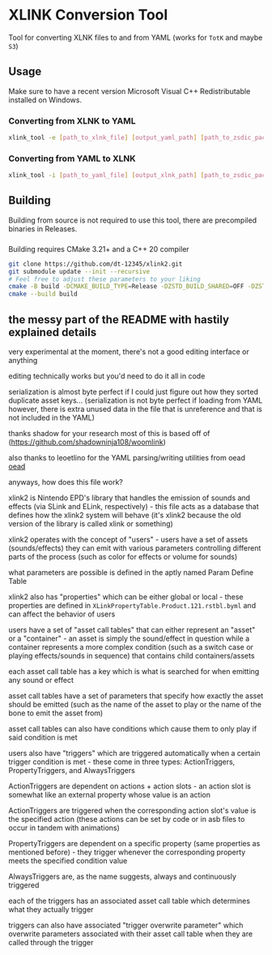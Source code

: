 # XLINK Conversion Tool

Tool for converting XLNK files to and from YAML (works for `TotK` and maybe `S3`)

## Usage

Make sure to have a recent version Microsoft Visual C++ Redistributable installed on Windows.

### Converting from XLNK to YAML

```sh
xlink_tool -e [path_to_xlnk_file] [output_yaml_path] [path_to_zsdic_pack] # last parameter is optional if the input file is not compressed
```

### Converting from YAML to XLNK

```sh
xlink_tool -i [path_to_yaml_file] [output_xlnk_path] [path_to_zsdic_pack] # last parameter is optional if the output shouldn't be compressed
```

## Building

Building from source is not required to use this tool, there are precompiled binaries in Releases.

###

Building requires CMake 3.21+ and a C++ 20 compiler

```sh
git clone https://github.com/dt-12345/xlink2.git
git submodule update --init --recursive
# Feel free to adjust these parameters to your liking
cmake -B build -DCMAKE_BUILD_TYPE=Release -DZSTD_BUILD_SHARED=OFF -DZSTD_BUILD_PROGRAMS=OFF
cmake --build build
```

## the messy part of the README with hastily explained details

very experimental at the moment, there's not a good editing interface or anything

editing technically works but you'd need to do it all in code

serialization is almost byte perfect if I could just figure out how they sorted duplicate asset keys... (serialization is not byte perfect if loading from YAML however, there is extra unused data in the file that is unreference and that is not included in the YAML)

thanks shadow for your research most of this is based off of (https://github.com/shadowninja108/woomlink)

also thanks to leoetlino for the YAML parsing/writing utilities from oead [oead](https://github.com/zeldamods/oead)

anyways, how does this file work?

xlink2 is Nintendo EPD's library that handles the emission of sounds and effects (via SLink and ELink, respectively) - this file acts as a database that defines how the xlink2 system will behave (it's xlink2 because the old version of the library is called xlink or something)

xlink2 operates with the concept of "users" - users have a set of assets (sounds/effects) they can emit with various parameters controlling different parts of the process (such as color for effects or volume for sounds)

what parameters are possible is defined in the aptly named Param Define Table

xlink2 also has "properties" which can be either global or local - these properties are defined in `XLinkPropertyTable.Product.121.rstbl.byml` and can affect the behavior of users

users have a set of "asset call tables" that can either represent an "asset" or a "container" - an asset is simply the sound/effect in question while a container represents a more complex condition (such as a switch case or playing effects/sounds in sequence) that contains child containers/assets

each asset call table has a key which is what is searched for when emitting any sound or effect

asset call tables have a set of parameters that specify how exactly the asset should be emitted (such as the name of the asset to play or the name of the bone to emit the asset from)

asset call tables can also have conditions which cause them to only play if said condition is met

users also have "triggers" which are triggered automatically when a certain trigger condition is met - these come in three types: ActionTriggers, PropertyTriggers, and AlwaysTriggers

ActionTriggers are dependent on actions + action slots - an action slot is somewhat like an external property whose value is an action

ActionTriggers are triggered when the corresponding action slot's value is the specified action (these actions can be set by code or in asb files to occur in tandem with animations)

PropertyTriggers are dependent on a specific property (same properties as mentioned before) - they trigger whenever the corresponding property meets the specified condition value

AlwaysTriggers are, as the name suggests, always and continuously triggered

each of the triggers has an associated asset call table which determines what they actually trigger

triggers can also have associated "trigger overwrite parameter" which overwrite parameters associated with their asset call table when they are called through the trigger